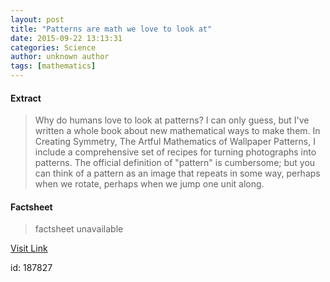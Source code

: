 ```yaml
---
layout: post
title: "Patterns are math we love to look at"
date: 2015-09-22 13:13:31
categories: Science
author: unknown author
tags: [mathematics]
---
```



#### Extract
>Why do humans love to look at patterns? I can only guess, but I've written a whole book about new mathematical ways to make them. In Creating Symmetry, The Artful Mathematics of Wallpaper Patterns, I include a comprehensive set of recipes for turning photographs into patterns. The official definition of "pattern" is cumbersome; but you can think of a pattern as an image that repeats in some way, perhaps when we rotate, perhaps when we jump one unit along.

#### Factsheet
>factsheet unavailable

[Visit Link](http://phys.org/news/2015-09-patterns-math.html)

id:  187827

